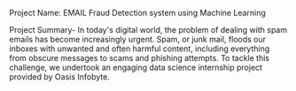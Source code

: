 Project Name: EMAIL Fraud Detection system using Machine Learning

Project Summary-
In today's digital world, the problem of dealing with spam emails has become increasingly urgent. Spam, or junk mail, floods our inboxes with unwanted and often harmful content, including everything from obscure messages to scams and phishing attempts. To tackle this challenge, we undertook an engaging data science internship project provided by Oasis Infobyte.
